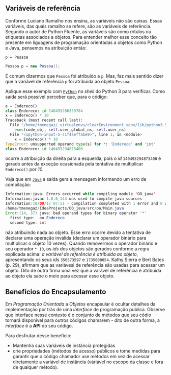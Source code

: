 ## Variáveis de referência

Conforme Luciano Ramalho nos ensina, as variáveis não são caixas. Essas variáveis, das quais ramalho se refere, são as variáveis de referência.
Segundo o autor de Python Fluente, as variáveis são como rótulos ou etiquetas associados a objetos. Para entender melhor esse conceito tão presente em liguagens de programação orientadas a objetos como Python e Java, pensemos na atribuição então:

```Python3
p = Pessoa
```

```Java
Pessoa p = new Pessoa();
``` 

É comum dizermos que `Pessoa` foi atribuído a `p`. Mas, faz mais sentido dizer que a variável de referência `p` foi atribuída ao objeto `Pessoa`.

Aplique esse exemplo com [`Python`](testa_atribuicao/endereco.py) no *shell* do Python 3 para verificar. Como saída será possível perceber que, para o código:
```python
e = Endereco()
class Endereco: id 140493286359784
x = Endereco() * 10
Traceback (most recent call last):
  File "/home/tmenegaz/.virtualenvs/clearEnvironment_venv/lib/python3.5/site-packages/IPython/core/interactiveshell.py", line 2862, in run_code
    exec(code_obj, self.user_global_ns, self.user_ns)
  File "<ipython-input-5-71f4aeffabe9>", line 1, in <module>
    x = Endereco() * 10
TypeError: unsupported operand type(s) for *: 'Endereco' and 'int'
class Endereco: id 140493294873400
```
ocorre a atribuição da direita para a esquerda, pois o *id* `140493294873400` é gerado antes da exceção ocasionada pela tentativa de multiplicar `Endereco()` por *10*.

Vaja que em [`Java`](testa_atribuicao/Endereco.java) a saída gera a mensagem informando um erro de compilação:
```Java
Information:java: Errors occurred while compiling module 'OO_java'
Information:javac 1.8.0_144 was used to compile java sources
Information:10/09/17 07:51 - Compilation completed with 1 error and 0 warnings in 831ms
/home/tmenegaz/IdeaProjects/OO_java/src/oo/Main.java
Error:(14, 37) java: bad operand types for binary operator '*'
  first type:  oo.Endereco
  second type: int
```
não atribuindo nada ao objeto. Esse erro ocorre devido a tentativa de declarar uma operação inválida (declarar um operador binário para multiplicar o objeto 10 vezes). Quando removermos o operador binário e seu operador `* 10`, os *ids* dos objetos são gerados conforme a regra explicada acima: *a variável de referência é atribuida ao objeto*, apresentando os seus *ids* `356573597` e 
`1735600054`.
Kathy Sierra e Bert Bates (p. 29), afirmam que as variávesi de referência são usadas para acessar um objeto. Dito de outra firma uma vez que a varável de referência é atribuida ao objeto ela sabe o meio para acessar esse objeto.


## Benefícios do Encapsulamento

Em *Programação* *Orientada* a *Objetos* encapsular é ocultar detalhes da implementação por trás de uma *interface* de programação publica. Observe que interface nesse contexto é o conjunto de métodos que seu códio tornará disponível para outros códigos chamarem - dito de outra forma, a *interface* é a **API** do seu código.

Para desfrutar desse benefício:

- Mantenha suas variáveis de instância protegidas
- crie propriedades (métodos de acesso) públicos e tome medidas para garantir que o código chamador use métodos em vez de acessar diretamente a variável de instância (váriável no escopo da classe e fora de qualquer método).